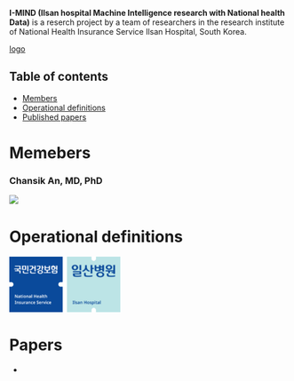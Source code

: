 **I-MIND (Ilsan hospital Machine Intelligence research with National health Data)** is a reserch project by a team of researchers in the research institute of National Health Insurance Service Ilsan Hospital, South Korea.

[logo](https://github.com/Chansikan/IMIND/blob/master/images/NHIMC_logo.png)


## Table of contents
- [Members](#Members)
- [Operational definitions](#Operational)
- [Published papers](#Papers)

# Memebers

### Chansik An, MD, PhD
<img src="images/chansikan.png" class="inline"/>

# Operational definitions

<img src="images/NHIMC_logo.png" width="200" height="100" class="inline"/>

# Papers
- 

